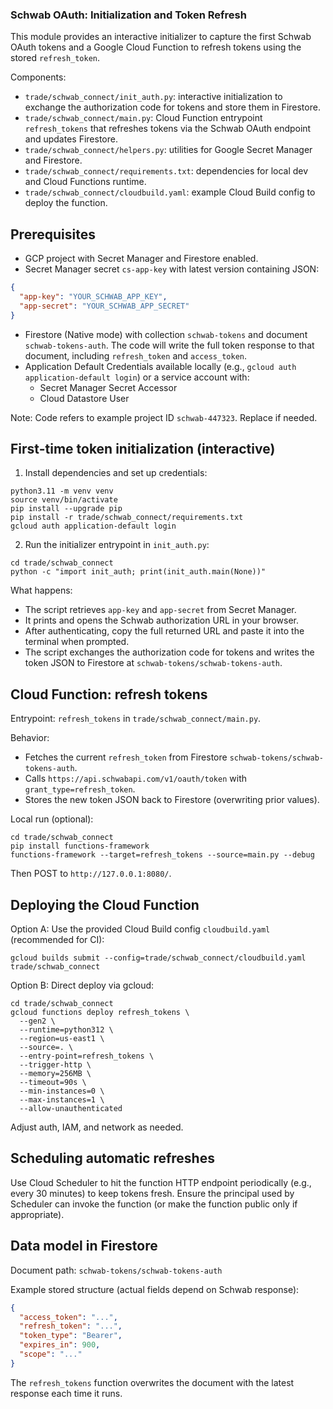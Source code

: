 ### Schwab OAuth: Initialization and Token Refresh

This module provides an interactive initializer to capture the first Schwab OAuth tokens and a Google Cloud Function to refresh tokens using the stored `refresh_token`.

Components:

- `trade/schwab_connect/init_auth.py`: interactive initialization to exchange the authorization code for tokens and store them in Firestore.
- `trade/schwab_connect/main.py`: Cloud Function entrypoint `refresh_tokens` that refreshes tokens via the Schwab OAuth endpoint and updates Firestore.
- `trade/schwab_connect/helpers.py`: utilities for Google Secret Manager and Firestore.
- `trade/schwab_connect/requirements.txt`: dependencies for local dev and Cloud Functions runtime.
- `trade/schwab_connect/cloudbuild.yaml`: example Cloud Build config to deploy the function.


## Prerequisites

- GCP project with Secret Manager and Firestore enabled.
- Secret Manager secret `cs-app-key` with latest version containing JSON:

```json
{
  "app-key": "YOUR_SCHWAB_APP_KEY",
  "app-secret": "YOUR_SCHWAB_APP_SECRET"
}
```

- Firestore (Native mode) with collection `schwab-tokens` and document `schwab-tokens-auth`. The code will write the full token response to that document, including `refresh_token` and `access_token`.
- Application Default Credentials available locally (e.g., `gcloud auth application-default login`) or a service account with:
  - Secret Manager Secret Accessor
  - Cloud Datastore User

Note: Code refers to example project ID `schwab-447323`. Replace if needed.


## First-time token initialization (interactive)

1) Install dependencies and set up credentials:

```
python3.11 -m venv venv
source venv/bin/activate
pip install --upgrade pip
pip install -r trade/schwab_connect/requirements.txt
gcloud auth application-default login
```

2) Run the initializer entrypoint in `init_auth.py`:

```
cd trade/schwab_connect
python -c "import init_auth; print(init_auth.main(None))"
```

What happens:

- The script retrieves `app-key` and `app-secret` from Secret Manager.
- It prints and opens the Schwab authorization URL in your browser.
- After authenticating, copy the full returned URL and paste it into the terminal when prompted.
- The script exchanges the authorization code for tokens and writes the token JSON to Firestore at `schwab-tokens/schwab-tokens-auth`.


## Cloud Function: refresh tokens

Entrypoint: `refresh_tokens` in `trade/schwab_connect/main.py`.

Behavior:

- Fetches the current `refresh_token` from Firestore `schwab-tokens/schwab-tokens-auth`.
- Calls `https://api.schwabapi.com/v1/oauth/token` with `grant_type=refresh_token`.
- Stores the new token JSON back to Firestore (overwriting prior values).

Local run (optional):

```
cd trade/schwab_connect
pip install functions-framework
functions-framework --target=refresh_tokens --source=main.py --debug
```

Then POST to `http://127.0.0.1:8080/`.


## Deploying the Cloud Function

Option A: Use the provided Cloud Build config `cloudbuild.yaml` (recommended for CI):

```
gcloud builds submit --config=trade/schwab_connect/cloudbuild.yaml trade/schwab_connect
```

Option B: Direct deploy via gcloud:

```
cd trade/schwab_connect
gcloud functions deploy refresh_tokens \
  --gen2 \
  --runtime=python312 \
  --region=us-east1 \
  --source=. \
  --entry-point=refresh_tokens \
  --trigger-http \
  --memory=256MB \
  --timeout=90s \
  --min-instances=0 \
  --max-instances=1 \
  --allow-unauthenticated
```

Adjust auth, IAM, and network as needed.


## Scheduling automatic refreshes

Use Cloud Scheduler to hit the function HTTP endpoint periodically (e.g., every 30 minutes) to keep tokens fresh. Ensure the principal used by Scheduler can invoke the function (or make the function public only if appropriate).


## Data model in Firestore

Document path: `schwab-tokens/schwab-tokens-auth`

Example stored structure (actual fields depend on Schwab response):

```json
{
  "access_token": "...",
  "refresh_token": "...",
  "token_type": "Bearer",
  "expires_in": 900,
  "scope": "..."
}
```

The `refresh_tokens` function overwrites the document with the latest response each time it runs.


